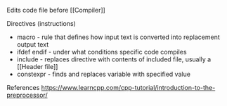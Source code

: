 Edits code file before [[Compiler]]

Directives (instructions)
- macro - rule that defines how input text is converted into replacement output text
- ifdef endif - under what conditions specific code compiles
- include - replaces directive with contents of included file, usually a [[Header file]]
- constexpr - finds and replaces variable with specified value

References
https://www.learncpp.com/cpp-tutorial/introduction-to-the-preprocessor/